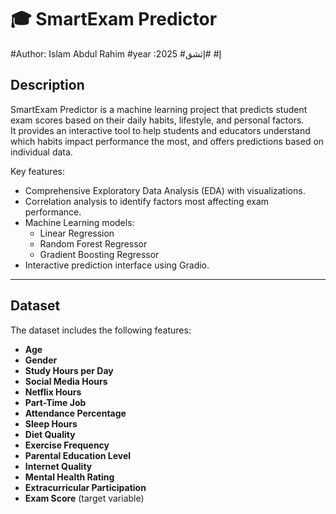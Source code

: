 # 🎓 SmartExam Predictor
#Author: Islam Abdul Rahim
#year :2025
#إ#
#إثشق
## Description
SmartExam Predictor is a machine learning project that predicts student exam scores based on their daily habits, lifestyle, and personal factors.  
It provides an interactive tool to help students and educators understand which habits impact performance the most, and offers predictions based on individual data.  

Key features:
- Comprehensive Exploratory Data Analysis (EDA) with visualizations.
- Correlation analysis to identify factors most affecting exam performance.
- Machine Learning models:
  - Linear Regression
  - Random Forest Regressor
  - Gradient Boosting Regressor
- Interactive prediction interface using Gradio.

---

## Dataset
The dataset includes the following features:
- **Age**
- **Gender**
- **Study Hours per Day**
- **Social Media Hours**
- **Netflix Hours**
- **Part-Time Job**
- **Attendance Percentage**
- **Sleep Hours**
- **Diet Quality**
- **Exercise Frequency**
- **Parental Education Level**
- **Internet Quality**
- **Mental Health Rating**
- **Extracurricular Participation**
- **Exam Score** (target variable)
